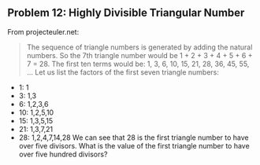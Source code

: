 ## Problem 12: Highly Divisible Triangular Number
From projecteuler.net:
>The sequence of triangle numbers is generated by adding the natural numbers. So the 7th triangle number would be 1 + 2 + 3 + 4 + 5 + 6 + 7 = 28. The first ten terms would be: 1, 3, 6, 10, 15, 21, 28, 36, 45, 55, ... Let us list the factors of the first seven triangle numbers: 
* 1: 1
* 3: 1,3
* 6: 1,2,3,6
* 10: 1,2,5,10
* 15: 1,3,5,15
* 21: 1,3,7,21
* 28: 1,2,4,7,14,28
We can see that 28 is the first triangle number to have over five divisors. What is the value of the first triangle number to have over five hundred divisors?